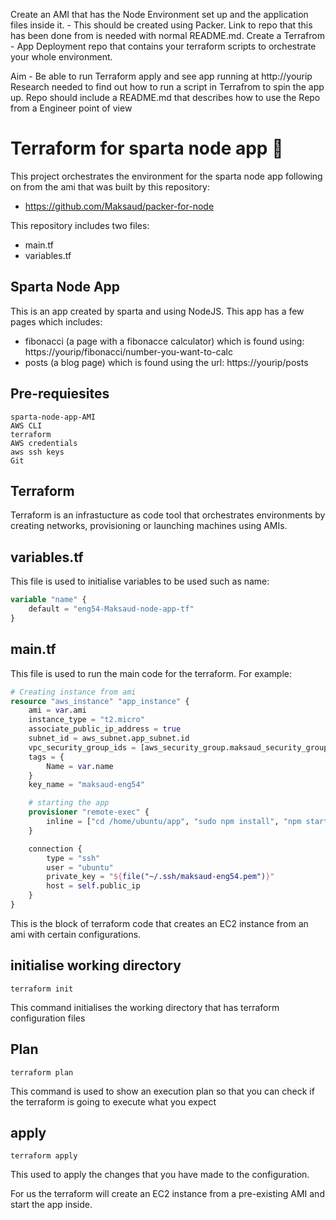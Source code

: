 Create an AMI that has the Node Environment set up and the application files inside it. - This should be created using Packer. Link to repo that this has been done from is needed with normal README.md. 
	Create a Terrafrom - App Deployment repo that contains your terraform scripts to orchestrate your whole environment. 
	

		
Aim - Be able to run Terraform apply and see app running at http://yourip
		Research needed to find out how to run a script in Terrafrom to spin the app up.
		Repo should include a README.md that describes how to use the Repo from a Engineer point of view
# Terraform for sparta node app :shark:

This project orchestrates the environment for the sparta node app following on from the ami that was built by this repository:
- https://github.com/Maksaud/packer-for-node

This repository includes two files:
- main.tf
- variables.tf

## Sparta Node App

This is an app created by sparta and using NodeJS. This app has a few pages which includes:
- fibonacci (a page with a fibonacce calculator) which is found using: https://yourip/fibonacci/number-you-want-to-calc
- posts (a blog page) which is found using the url: https://yourip/posts

## Pre-requiesites

```
sparta-node-app-AMI
AWS CLI
terraform
AWS credentials
aws ssh keys
Git
```

## Terraform

Terraform is an infrastucture as code tool that orchestrates environments by creating networks, provisioning or launching machines using AMIs.

## variables.tf

This file is used to initialise variables to be used such as name:

```terraform
variable "name" {
    default = "eng54-Maksaud-node-app-tf"
}
```

## main.tf

This file is used to run the main code for the terraform. For example:

```terraform
# Creating instance from ami
resource "aws_instance" "app_instance" {
    ami = var.ami
    instance_type = "t2.micro"
    associate_public_ip_address = true
    subnet_id = aws_subnet.app_subnet.id
    vpc_security_group_ids = [aws_security_group.maksaud_security_group.id]
    tags = {
        Name = var.name
    }
    key_name = "maksaud-eng54"

    # starting the app
    provisioner "remote-exec" {
        inline = ["cd /home/ubuntu/app", "sudo npm install", "npm start"]
    }

    connection {
        type = "ssh"
        user = "ubuntu"
        private_key = "${file("~/.ssh/maksaud-eng54.pem")}"
        host = self.public_ip
    }
}
```

This is the block of terraform code that creates an EC2 instance from an ami with certain configurations.

## initialise working directory

```
terraform init
```

This command initialises the working directory that has terraform configuration files

## Plan

```
terraform plan
```

This command is used to show an execution plan so that you can check if the terraform is going to execute what you expect

## apply

```
terraform apply
```

This used to apply the changes that you have made to the configuration.

For us the terraform will create an EC2 instance from a pre-existing AMI and start the app inside.